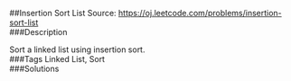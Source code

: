 ##Insertion Sort List
Source: https://oj.leetcode.com/problems/insertion-sort-list  
###Description

                
Sort a linked list using insertion sort.  
###Tags
Linked List, Sort  
###Solutions